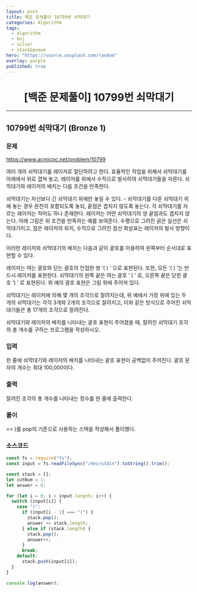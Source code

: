 ```yaml
---
layout: post
title: 백준 문제풀이 10799번 쇠막대기
categories: Algorithm
tags:
  - algorithm
  - boj
  - silver
  - stack&queue
hero: "https://source.unsplash.com/random"
overlay: purple
published: true
---
```


# <center>[백준 문제풀이] 10799번 쇠막대기</center>

---

## 10799번 쇠막대기 (Bronze 1)

### 문제

https://www.acmicpc.net/problem/10799

여러 개의 쇠막대기를 레이저로 절단하려고 한다. 효율적인 작업을 위해서 쇠막대기를 아래에서 위로 겹쳐 놓고, 레이저를 위에서 수직으로 발사하여 쇠막대기들을 자른다. 쇠막대기와 레이저의 배치는 다음 조건을 만족한다.

쇠막대기는 자신보다 긴 쇠막대기 위에만 놓일 수 있다. - 쇠막대기를 다른 쇠막대기 위에 놓는 경우 완전히 포함되도록 놓되, 끝점은 겹치지 않도록 놓는다.
각 쇠막대기를 자르는 레이저는 적어도 하나 존재한다.
레이저는 어떤 쇠막대기의 양 끝점과도 겹치지 않는다.
아래 그림은 위 조건을 만족하는 예를 보여준다. 수평으로 그려진 굵은 실선은 쇠막대기이고, 점은 레이저의 위치, 수직으로 그려진 점선 화살표는 레이저의 발사 방향이다.

이러한 레이저와 쇠막대기의 배치는 다음과 같이 괄호를 이용하여 왼쪽부터 순서대로 표현할 수 있다.

레이저는 여는 괄호와 닫는 괄호의 인접한 쌍 ‘( ) ’ 으로 표현된다. 또한, 모든 ‘( ) ’는 반드시 레이저를 표현한다.
쇠막대기의 왼쪽 끝은 여는 괄호 ‘ ( ’ 로, 오른쪽 끝은 닫힌 괄호 ‘) ’ 로 표현된다.
위 예의 괄호 표현은 그림 위에 주어져 있다.

쇠막대기는 레이저에 의해 몇 개의 조각으로 잘려지는데, 위 예에서 가장 위에 있는 두 개의 쇠막대기는 각각 3개와 2개의 조각으로 잘려지고, 이와 같은 방식으로 주어진 쇠막대기들은 총 17개의 조각으로 잘려진다.

쇠막대기와 레이저의 배치를 나타내는 괄호 표현이 주어졌을 때, 잘려진 쇠막대기 조각의 총 개수를 구하는 프로그램을 작성하시오.

### 입력

한 줄에 쇠막대기와 레이저의 배치를 나타내는 괄호 표현이 공백없이 주어진다. 괄호 문자의 개수는 최대 100,000이다.

### 출력

잘려진 조각의 총 개수를 나타내는 정수를 한 줄에 출력한다.

### 풀이

=> )를 pop의 기준으로 사용하는 스택을 작성해서 풀이했다.

### 소스코드

```js
const fs = require("fs");
const input = fs.readFileSync("/dev/stdin").toString().trim();

const stack = [];
let cutNum = 1;
let answer = 0;

for (let i = 0; i < input.length; i++) {
  switch (input[i]) {
    case ")":
      if (input[i - 1] === "(") {
        stack.pop();
        answer += stack.length;
      } else if (stack.length) {
        stack.pop();
        answer++;
      }
      break;
    default:
      stack.push(input[i]);
  }
}

console.log(answer);
```
